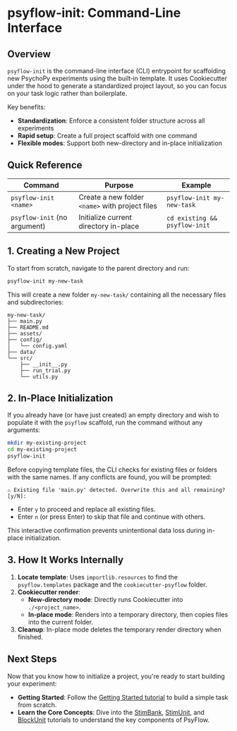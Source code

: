 # psyflow-init: Command-Line Interface

## Overview

`psyflow-init` is the command-line interface (CLI) entrypoint for scaffolding new PsychoPy experiments using the built‑in template. It uses Cookiecutter under the hood to generate a standardized project layout, so you can focus on your task logic rather than boilerplate.

Key benefits:

- **Standardization**: Enforce a consistent folder structure across all experiments
- **Rapid setup**: Create a full project scaffold with one command
- **Flexible modes**: Support both new-directory and in-place initialization

## Quick Reference

| Command                      | Purpose                                         | Example                       |
| ---------------------------- | ----------------------------------------------- | ----------------------------- |
| `psyflow-init <name>`        | Create a new folder `<name>` with project files | `psyflow-init my-new-task`    |
| `psyflow-init` (no argument) | Initialize current directory in-place           | `cd existing && psyflow-init` |

## 1. Creating a New Project

To start from scratch, navigate to the parent directory and run:

```bash
psyflow-init my-new-task
```

This will create a new folder `my-new-task/` containing all the necessary files and subdirectories:

```
my-new-task/
├── main.py
├── README.md
├── assets/
├── config/
│   └── config.yaml
├── data/
└── src/
    ├── __init__.py
    ├── run_trial.py
    └── utils.py
```

## 2. In‑Place Initialization

If you already have (or have just created) an empty directory and wish to populate it with the `psyflow` scaffold, run the command without any arguments:

```bash
mkdir my-existing-project
cd my-existing-project
psyflow-init
```

Before copying template files, the CLI checks for existing files or folders with the same names. If any conflicts are found, you will be prompted:

```
⚠ Existing file 'main.py' detected. Overwrite this and all remaining? [y/N]:
```

- Enter `y` to proceed and replace all existing files.
- Enter `n` (or press Enter) to skip that file and continue with others.

This interactive confirmation prevents unintentional data loss during in-place initialization.

## 3. How It Works Internally
1. **Locate template**: Uses `importlib.resources` to find the `psyflow.templates` package and the `cookiecutter-psyflow` folder.
2. **Cookiecutter render**:
   - **New‑directory mode**: Directly runs Cookiecutter into `./<project_name>`.
   - **In‑place mode**: Renders into a temporary directory, then copies files into the current folder.
3. **Cleanup**: In-place mode deletes the temporary render directory when finished.

## Next Steps

Now that you know how to initialize a project, you're ready to start building your experiment:

- **Getting Started**: Follow the [Getting Started tutorial](getting_started.md) to build a simple task from scratch.
- **Learn the Core Concepts**: Dive into the [StimBank](build_stimulus.md), [StimUnit](build_stimunit.md), and [BlockUnit](build_blocks.md) tutorials to understand the key components of PsyFlow.

